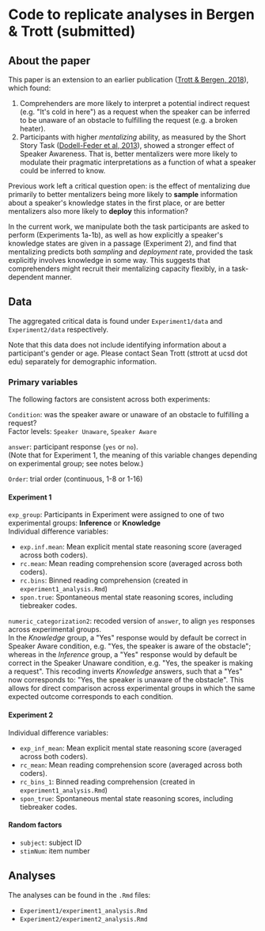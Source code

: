 # Code to replicate analyses in Bergen & Trott (submitted)

## About the paper

This paper is an extension to an earlier publication ([Trott & Bergen, 2018](https://www.tandfonline.com/doi/full/10.1080/0163853X.2018.1548219)), which found:  
1. Comprehenders are more likely to interpret a potential indirect request (e.g. "It's cold in here") as a request when the speaker can be inferred to be unaware of an obstacle to fulfilling the request (e.g. a broken heater).  
2. Participants with higher *mentalizing* ability, as measured by the Short Story Task ([Dodell-Feder et al, 2013](https://dash.harvard.edu/bitstream/handle/1/11879039/3820595.pdf?sequence=1)), showed a stronger effect of Speaker Awareness. That is, better mentalizers were more likely to modulate their pragmatic interpretations as a function of what a speaker could be inferred to know.

Previous work left a critical question open: is the effect of mentalizing due primarily to better mentalizers being more likely to **sample** information about a speaker's knowledge states in the first place, or are better mentalizers also more likely to **deploy** this information?

In the current work, we manipulate both the task participants are asked to perform (Experiments 1a-1b), as well as how explicitly a speaker's knowledge states are given in a passage (Experiment 2), and find that mentalizing predicts both *sampling* and *deployment* rate, provided the task explicitly involves knowledge in some way. This suggests that comprehenders might recruit their mentalizing capacity flexibly, in a task-dependent manner.

## Data

The aggregated critical data is found under `Experiment1/data` and `Experiment2/data` respectively.

Note that this data does not include identifying information about a participant's gender or age. Please contact Sean Trott (sttrott at ucsd dot edu) separately for demographic information.

### Primary variables

The following factors are consistent across both experiments:

`Condition`: was the speaker aware or unaware of an obstacle to fulfilling a request?  
Factor levels: `Speaker Unaware`, `Speaker Aware`

`answer`: participant response (`yes` or `no`).  
(Note that for Experiment 1, the meaning of this variable changes depending on experimental group; see notes below.)

`Order`: trial order (continuous, 1-8 or 1-16)


#### Experiment 1

`exp_group`: Participants in Experiment were assigned to one of two experimental groups: **Inference** or **Knowledge**  
Individual difference variables:  
- `exp.inf.mean`: Mean explicit mental state reasoning score (averaged across both coders).  
- `rc.mean`: Mean reading comprehension score (averaged across both coders).  
- `rc.bins`: Binned reading comprehension (created in `experiment1_analysis.Rmd`)  
- `spon.true`: Spontaneous mental state reasoning scores, including tiebreaker codes.  

`numeric_categorization2`: recoded version of `answer`, to align `yes` responses across experimental groups.  
In the *Knowledge* group, a "Yes" response would by default be correct in Speaker Aware condition, e.g. "Yes, the speaker is aware of the obstacle"; whereas in the *Inference* group, a "Yes" response would by default be correct in the Speaker Unaware condition, e.g. "Yes, the speaker is making a request". This recoding inverts *Knowledge* answers, such that a "Yes" now corresponds to: "Yes, the speaker is unaware of the obstacle". This allows for direct comparison across experimental groups in which the same expected outcome corresponds to each condition.


#### Experiment 2

Individual difference variables:  
- `exp_inf_mean`: Mean explicit mental state reasoning score (averaged across both coders).  
- `rc_mean`: Mean reading comprehension score (averaged across both coders).  
- `rc_bins_1`: Binned reading comprehension (created in `experiment1_analysis.Rmd`)  
- `spon_true`: Spontaneous mental state reasoning scores, including tiebreaker codes. 


#### Random factors  
- `subject`: subject ID  
- `stimNum`: item number  


## Analyses

The analyses can be found in the `.Rmd` files:
- `Experiment1/experiment1_analysis.Rmd`
- `Experiment2/experiment2_analysis.Rmd`



